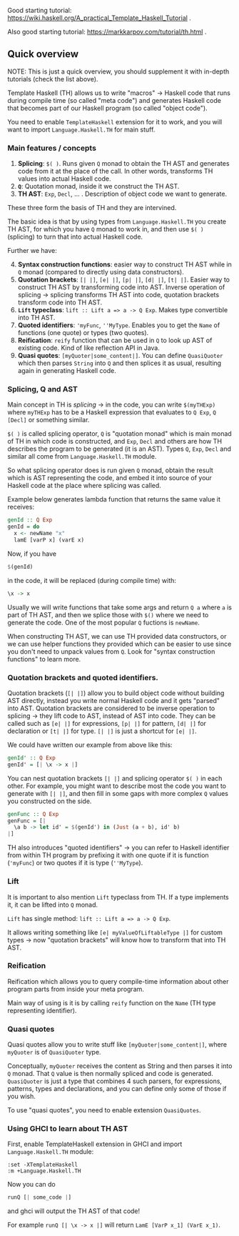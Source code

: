 Good starting tutorial: https://wiki.haskell.org/A_practical_Template_Haskell_Tutorial .

Also good starting tutorial: https://markkarpov.com/tutorial/th.html .

## Quick overview

NOTE: This is just a quick overview, you should supplement it with in-depth tutorials (check the list above).

Template Haskell (TH) allows us to write "macros" -> Haskell code that runs during compile time (so called "meta code") and generates Haskell code that becomes part of our Haskell program (so called "object code").

You need to enable `TemplateHaskell` extension for it to work, and you will want to import `Language.Haskell.TH` for main stuff.

### Main features / concepts
1. **Splicing**: `$( )`. Runs given `Q` monad to obtain the TH AST and generates code from it at the place of the call. In other words, transforms TH values into actual Haskell code.
2. **`Q`**: Quotation monad, inside it we construct the TH AST.
3. **TH AST**: `Exp`, `Decl`, ... . Description of object code we want to generate.

These three form the basis of TH and they are intervined.

The basic idea is that by using types from `Language.Haskell.TH` you create TH AST, for which you have `Q` monad to work in, and then use `$( )` (splicing) to turn that into actual Haskell code.

Further we have:

4. **Syntax construction functions**: easier way to construct TH AST while in `Q` monad (compared to directly using data constructors).
5. **Quotation brackets**: `[| |]`, `[e| |]`, `[p| |]`, `[d| |]`, `[t| |]`. Easier way to construct TH AST by transforming code into AST. Inverse operation of splicing -> splicing transforms TH AST into code, quotation brackets transform code into TH AST.
6. **`Lift` typeclass**: `lift :: Lift a => a -> Q Exp`. Makes type convertible into TH AST.
7. **Quoted identifiers**: `'myFunc`, `''MyType`. Enables you to get the `Name` of functions (one quote) or types (two quotes).
8. **Reification**: `reify` function that can be used in `Q` to look up AST of existing code. Kind of like reflection API in Java.
9. **Quasi quotes**: `[myQuoter|some_content|]`. You can define `QuasiQuoter` which then parses `String` into `Q` and then splices it as usual, resulting again in generating Haskell code.

### Splicing, Q and AST
Main concept in TH is *splicing* -> in the code, you can write `$(myTHExp)` where `myTHExp` has to be a Haskell expression that evaluates to `Q Exp`, `Q [Decl]` or something similar.

`$( )` is called splicing operator, `Q` is "quotation monad" which is main monad of TH in which code is constructed, and `Exp`, `Decl` and others are how TH describes the program to be generated (it is an AST). Types `Q`, `Exp`, `Decl` and similar all come from `Language.Haskell.TH` module.

So what splicing operator does is run given `Q` monad, obtain the result which is AST representing the code, and embed it into source of your Haskell code at the place where splicing was called.

Example below generates lambda function that returns the same value it receives:
```hs
genId :: Q Exp
genId = do
  x <- newName "x"
  lamE [varP x] (varE x)
```

Now, if you have
```hs
$(genId)
```
in the code, it will be replaced (during compile time) with:
```hs
\x -> x
```

Usually we will write functions that take some args and return `Q a` where `a` is part of TH AST, and then we splice those with `$()` where we need to generate the code.
One of the most popular `Q` fuctions is `newName`.

When constructing TH AST, we can use TH provided data constructors, or we can use helper functions they provided which can be easier to use since you don't need to unpack values from `Q`. Look for "syntax construction functions" to learn more.

### Quotation brackets and quoted identifiers.

Quotation brackets (`[| |]`) allow you to build object code without building AST directly, instead you write normal Haskell code and it gets "parsed" into AST.
Quotation brackets are considered to be inverse operation to splicing -> they lift code to AST, instead of AST into code.
They can be called such as `[e| |]` for expressions, `[p| |]` for pattern, `[d| |]` for declaration or `[t| |]` for type.
`[| |]` is just a shortcut for `[e| |]`.

We could have written our example from above like this:
```hs
genId' :: Q Exp
genId' = [| \x -> x |]
```

You can nest quotation brackets `[| |]` and splicing operator `$( )` in each other.
For example, you might want to describe most the code you want to generate with `[| |]`, and then fill in some gaps with more complex `Q` values you constructed on the side.

```hs
genFunc :: Q Exp
genFunc = [|
  \a b -> let id' = $(genId') in (Just (a + b), id' b)
|]
```

TH also introduces "quoted identifiers" -> you can refer to Haskell identifier from within TH program by prefixing it with one quote if it is function (`'myFunc`) or two quotes if it is type (`''MyType`).

### Lift

It is important to also mention `Lift` typeclass from TH. If a type implements it, it can be lifted into `Q` monad.

`Lift` has single method: `lift :: Lift a => a -> Q Exp`.

It allows writing something like `[e| myValueOfLiftableType |]` for custom types -> now "quotation brackets" will know how to transform that into TH AST.

### Reification

Reification which allows you to query compile-time information about other program parts from inside your meta program.

Main way of using is it is by calling `reify` function on the `Name` (TH type representing identifier).

### Quasi quotes

Quasi quotes allow you to write stuff like `[myQuoter|some_content|]`, where `myQuoter` is of `QuasiQuoter` type.

Conceptually, `myQuoter` receives the content as String and then parses it into `Q` monad. That `Q` value is then normally spliced and code is generated.
`QuasiQuoter` is just a type that combines 4 such parsers, for expressions, patterns, types and declarations, and you can define only some of those if you wish.

To use "quasi quotes", you need to enable extension `QuasiQuotes`.

### Using GHCI to learn about TH AST

First, enable TemplateHaskell extension in GHCI and import `Language.Haskell.TH` module:
```
:set -XTemplateHaskell
:m +Language.Haskell.TH
```

Now you can do

```hs
runQ [| some_code |]
```

and ghci will output the TH AST of that code! 

For example `runQ [| \x -> x |]` will return `LamE [VarP x_1] (VarE x_1)`.
